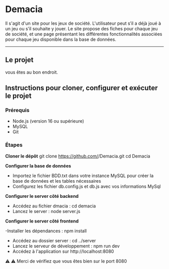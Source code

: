 # Demacia

Il s'agit d'un site pour les jeux de société. L'utilisateur peut s’il a déjà joué à un jeu ou s’il souhaite y jouer. Le site propose des fiches pour chaque jeu de société, et une page présentant les différentes fonctionnalités associées pour chaque jeu disponible dans la base de données.

---

## Le projet

vous êtes au bon endroit.

##  Instructions pour cloner, configurer et exécuter le projet

### Prérequis
- Node.js (version 16 ou supérieure)
- MySQL
- Git

### Étapes

**Cloner le dépôt**
   git clone https://github.com/<votre-utilisateur>/Demacia.git
   cd Demacia

**Configurer la base de données**
 - Importez le fichier BDD.txt dans votre instance MySQL pour créer la base de données et les tables nécessaires
- Configurez les fichier db.config.js et db.js avec vos informations MySql

**Configurer le server côté backend**

- Accédez au fichier dmacia : cd demacia
- Lancez le server : node server.js

**Configurer le server côté frontend**

-Installer les dépendances : npm install
- Accédez au dossier server : cd ../server
- Lancez le serveur de développement : npm run dev
- Accédez à l'application sur http://localhost:8080

⚠️ ⚠️ Merci de vérifiez que vous êtes bien sur le port 8080
